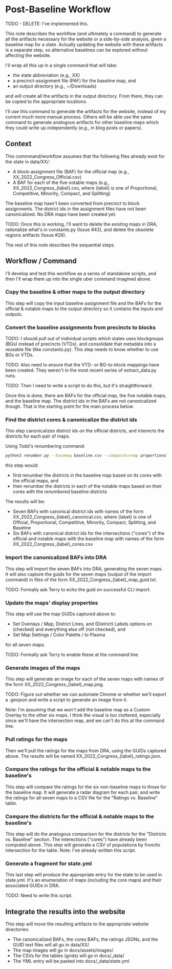 # Post-Baseline Workflow

TODO - DELETE: I've implemented this.

This note describes the workflow (and ultimately a command) 
to generate all the artifacts necessary for the website or a side-by-side analysis,
given a baseline map for a state.
Actually updating the website with these artifacts is a separate step, 
so alternative baselines can be explored without affecting the website.

I'll wrap all this up in a single command that will take:

- the state abbreviation (e.g., XX)
- a precinct-assignment file (PAF) for the baseline map, and
- an output directory (e.g., ~/Downloads)

and will create all the artifacts in the output directory.
From there, they can be copied to the appropriate locations. 

I'll use this command to generate the artifacts for the website, instead of my current much more manual process. 
Others will be able use the same command to generate analogous artifacts for other baseline maps
which they could write up independently (e.g., in blog posts or papers).

## Context

This commmand/workflow assumes that the following files already exist for the state in data/XX/:

- A block-assignment file (BAF) for the official map (e.g., XX_2022_Congress_Official.csv)
- A BAF for each of the five notable maps (e.g., XX_2022_Congress_{label}.csv, 
  where {label} is one of Proportional, Competitive, Minority, Compact, and Splitting)

The baseline map hasn't been converted from precinct to block assignments.
The district ids in the assignment files have not been canonicalized.
No DRA maps have been created yet.

TODO: Once this is working, I'll want to 
delete the existing maps in DRA,
rationalize what's in constants.py (Issue #43), and 
delete the obsolete regions artifacts (Issue #28).

The rest of this note describes the sequential steps.

## Workflow / Command

I'll develop and test this workflow as a series of standalone scripts, and 
then I'll wrap them up into the single uber command imagined above.

### Copy the baseline & other maps to the output directory

This step will copy the input baseline assignment file and the BAFs for the official & notable maps 
to the output directory so it contains the inputs and outputs.

### Convert the baseline assignments from precincts to blocks

TODO: I should pull out of individual scripts which states uses blockgroups (BGs) instead of precincts (VTDs), and
consolidate that metadata into a reusable file (like constants.py).
This step needs to know whether to use BGs or VTDs.

TODO: Also need to ensure that the VTD- or BG-to-block mappings have been created.
They weren't in the most recent series of extract_data.py runs.

TODO: Then I need to write a script to do this, but it's straightforward.

Once this is done, there are BAFs for the official map, the five notable maps, and the baseline map.
The district ids in the BAFs are not canonicalized though.
That is the starting point for the main process below.

### Find the district cores & canonicalize the district ids

This step canonicalizes district ids on the official districts, and 
interects the districts for each pair of maps.

Using Todd's renumbering command:

```bash
python3 renumber.py --basemap baseline.csv --comparatormap proportional.csv --renumbered new_proportional.csv --cores baseline_proportional_cores.csv
```

this step would:

- first renumber the districts in the baseline map based on its cores with the official maps, and 
- then renumber the districts in each of the notable maps based on their cores with the *renumbered* baseline districts

The results will be:

- Seven BAFs with canonical district ids with names of the form 
  XX_2022_Congress_{label}_canonical.csv, where {label} is one of Official, Proportional, Competitive, Minority, Compact, Splitting, and Baseline
- Six BAFs with canonical district ids for the intersections ("cores") of the official and notable maps with the baseline map 
  with names of the form XX_2022_Congress_{label}_cores.csv

### Import the canonicalized BAFs into DRA

This step will import the seven BAFs into DRA, generating the seven maps.
It will also capture the guids for the seven maps (output of the import command) in files of the form 
XX_2022_Congress_{label}_map_guid.txt.

TODO: Formally ask Terry to echo the guid on successful CLI import.

### Update the maps' display properties

This step will use the map GUIDs captured above to:

- Set Overlays / Map, District Lines, and (District) Labels options on (checked) and everything else off (not checked), and
- Set Map Settings / Color Palette / to Plasma

for all seven maps.

TODO: Formally ask Terry to enable these at the command line.

### Generate images of the maps

This step will generate an image for each of the seven maps
with names of the form XX_2022_Congress_{label}_map.png.

TODO: Figure out whether we can automate Chrome or 
whether we'll export a .geojson and write a script to generate an image from it.

Note: I'm assuming that we *won't* add the baseline map as a Custom Overlay to the other six maps.
I think the visual is too cluttered, especially since we'll have the intersection map, and 
we can't do this at the command line.

### Pull ratings for the maps

Then we'll pull the ratings for the maps from DRA, using the GUIDs captured above.
The results will be named XX_2022_Congress_{label}_ratings.json.

### Compare the ratings for the official & notable maps to the baseline's

This step will compare the ratings for the six non-baseline maps to those for the baseline map.
It will generate a radar diagram for each pair, and
write the ratings for all seven maps to a CSV file for the "Ratings vs. Baseline" table.

### Compare the districts for the official & notable maps to the baseline's

This step will do the analogous comparison for the districts for the "Districts vs. Baseline" section.
The interections ("cores") have already been computed above.
This step will generate a CSV of populations by from/to intersection for the table.
Note: I've already written this script. 

### Generate a fragment for state.yml

This last step will produce the appropriate entry for the state to be used in state.yml.
It's an enumeration of maps (including the core maps) and their associated GUIDs in DRA.

TODO: Need to write this script.

## Integrate the results into the website

This step will move the resulting artifacts to the appropriate website directories:

- The canonicalized BAFs, the cores BAFs, the ratings JSONs, and the GUID text files will all go in data/XX/
- The map images will go in docs/assets/images/
- The CSVs for the tables (grids) will go in docs/_data/
- The YML entry will be pasted into docs/_data/state.yml
